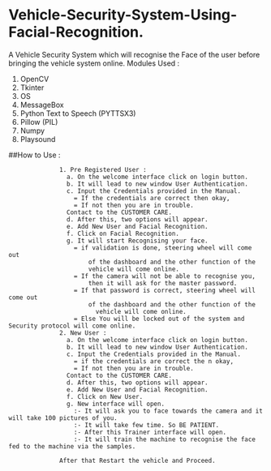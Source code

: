 # Vehicle-Security-System-Using-Facial-Recognition.
A Vehicle Security System which will recognise the Face of the user before bringing the vehicle system online.
Modules Used : 
  1. OpenCV
  2. Tkinter
  3. OS
  4. MessageBox
  5. Python Text to Speech (PYTTSX3)
  6. Pillow (PIL)
  7. Numpy
  8. Playsound
  
   ##How to Use : 
   
   
                  1. Pre Registered User :                
                    a. On the welcome interface click on login button.                
                    b. It will lead to new window User Authentication.
                    c. Input the Credentials provided in the Manual.
                      = If the credentials are correct then okay,
                      = If not then you are in trouble.
                    Contact to the CUSTOMER CARE.
                    d. After this, two options will appear.
                    e. Add New User and Facial Recognition.
                    f. Click on Facial Recognition.
                    g. It will start Recognising your face.
                      = if validation is done, steering wheel will come out
                          of the dashboard and the other function of the
                          vehicle will come online.
                      = If the camera will not be able to recognise you,
                          then it will ask for the master password.
                      = If that password is correct, steering wheel will come out
                          of the dashboard and the other function of the
                            vehicle will come online.
                      = Else You will be locked out of the system and Security protocol will come online.
                  2. New User :
                    a. On the welcome interface click on login button.
                    b. It will lead to new window User Authentication.
                    c. Input the Credentials provided in the Manual.
                      = if the credentials are correct the n okay,
                      = If not then you are in trouble.
                    Contact to the CUSTOMER CARE.
                    d. After this, two options will appear.
                    e. Add New User and Facial Recognition.
                    f. Click on New User.
                    g. New interface will open.
                      :- It will ask you to face towards the camera and it will take 100 pictures of you.
                      :- It will take few time. So BE PATIENT.
                      :- After this Trainer interface will open.
                      :- It will train the machine to recognise the face fed to the machine via the samples.
                  
                  After that Restart the vehicle and Proceed.
                  
